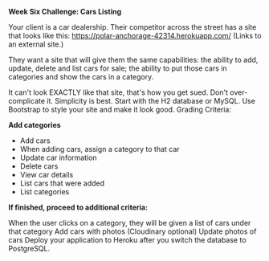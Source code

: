 **Week Six Challenge: Cars Listing**

Your client is a car dealership. Their competitor across the street has a site that looks like this: https://polar-anchorage-42314.herokuapp.com/ (Links to an external site.)

They want a site that will give them the same capabilities: the ability to add, update, delete and list cars for sale; the ability to put those cars in categories and show the cars in a category.

It can't look EXACTLY like that site, that's how you get sued.
Don't over-complicate it. Simplicity is best.
Start with the H2 database or MySQL.
Use Bootstrap to style your site and make it look good.
Grading Criteria:

**Add categories**
 - Add cars
 - When adding cars, assign a category to that car
 - Update car information
 - Delete cars
 - View car details
 - List cars that were added
 - List categories

**If finished, proceed to additional criteria:**

When the user clicks on a category, they will be given a list of cars under that category
Add cars with photos (Cloudinary optional)
Update photos of cars
Deploy your application to Heroku after you switch the database to PostgreSQL.
